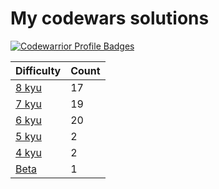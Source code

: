 # My codewars solutions


[![Codewarrior Profile Badges](https://www.codewars.com/users/Unvares/badges/large)](https://www.codewars.com/users/Unvares)


| Difficulty                                                     | Count  |
| -------------------------------------------------------------- | ------ |
| [8 kyu](https://github.com/Unvares/codewars/tree/master/8-kyu) |   17   |
| [7 kyu](https://github.com/Unvares/codewars/tree/master/7-kyu) |   19   |
| [6 kyu](https://github.com/Unvares/codewars/tree/master/6-kyu) |   20   |
| [5 kyu](https://github.com/Unvares/codewars/tree/master/5-kyu) |    2   |
| [4 kyu](https://github.com/Unvares/codewars/tree/master/4-kyu) |    2   |
| [Beta](https://github.com/Unvares/codewars/tree/master/Beta)   |    1   |
